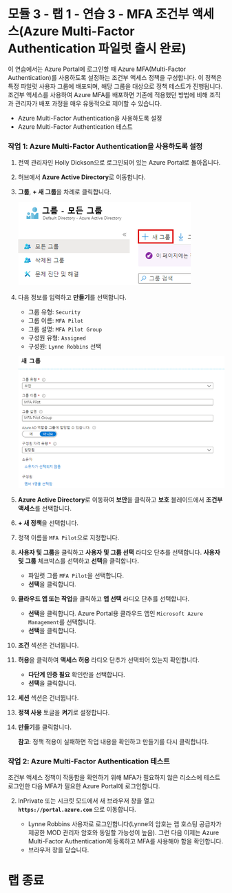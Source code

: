 ﻿# 모듈 3 - 랩 1 - 연습 3 - MFA 조건부 액세스(Azure Multi-Factor Authentication 파일럿 출시 완료)


이 연습에서는 Azure Portal에 로그인할 때 Azure MFA(Multi-Factor Authentication)를 사용하도록 설정하는 조건부 액세스 정책을 구성합니다. 이 정책은 특정 파일럿 사용자 그룹에 배포되며, 해당 그룹을 대상으로 정책 테스트가 진행됩니다. 조건부 액세스를 사용하여 Azure MFA를 배포하면 기존에 적용했던 방법에 비해 조직과 관리자가 배포 과정을 매우 유동적으로 제어할 수 있습니다.

- Azure Multi-Factor Authentication을 사용하도록 설정
- Azure Multi-Factor Authentication 테스트


### 작업 1: Azure Multi-Factor Authentication을 사용하도록 설정

1.  전역 관리자인 Holly Dickson으로 로그인되어 있는 Azure Portal로 돌아옵니다.

1.  허브에서 **Azure Active Directory**로 이동합니다.

1.  **그룹**, **+ 새 그룹**을 차례로 클릭합니다.

     ![스크린샷](../Media/cb9c5324-cbb6-476e-9c7d-1920de301d40.png)

1.  다음 정보를 입력하고 **만들기**를 선택합니다.

      * 그룹 유형: `Security`
      * 그룹 이름: `MFA Pilot`
      * 그룹 설명: `MFA Pilot Group`
      * 구성원 유형: `Assigned`
      * 구성원: `Lynne Robbins` 선택
  
  
      ![스크린샷](../Media/5457b62d-dc78-4043-bd72-3d7901bbcd71.png)
  
2.  **Azure Active Directory**로 이동하여 **보안**을 클릭하고 **보호** 블레이드에서 **조건부 액세스**를 선택합니다.


3.  **+ 새 정책**을 선택합니다.


4.  정책 이름을 `MFA Pilot`으로 지정합니다.
5.  **사용자 및 그룹**을 클릭하고 **사용자 및 그룹 선택** 라디오 단추를 선택합니다.  **사용자 및 그룹** 체크박스를 선택하고 **선택**을 클릭합니다.
    * 파일럿 그룹 `MFA Pilot`을 선택합니다.
    * **선택**을 클릭합니다.

6.  **클라우드 앱 또는 작업**을 클릭하고 **앱 선택** 라디오 단추를 선택합니다.
    * **선택**을 클릭합니다. Azure Portal용 클라우드 앱인 `Microsoft Azure Management`를 선택합니다.
    * **선택**을 클릭합니다.

7.  **조건** 섹션은 건너뜁니다.
8.  **허용**을 클릭하여 **액세스 허용** 라디오 단추가 선택되어 있는지 확인합니다.
    * **다단계 인증 필요** 확인란을 선택합니다.
    * **선택**을 클릭합니다.

9.  **세션** 섹션은 건너뜁니다.
10. **정책 사용** 토글을 **켜기**로 설정합니다.
11. **만들기**를 클릭합니다.

    **참고**: 정책 적용이 실패하면 작업 내용을 확인하고 만들기를 다시 클릭합니다. 

### 작업 2: Azure Multi-Factor Authentication 테스트


조건부 액세스 정책이 작동함을 확인하기 위해 MFA가 필요하지 않은 리소스에 테스트 로그인한 다음 MFA가 필요한 Azure Portal에 로그인합니다.


2.  InPrivate 또는 시크릿 모드에서 새 브라우저 창을 열고 **`https://portal.azure.com`** 으로 이동합니다.

       * Lynne Robbins 사용자로 로그인합니다(Lynne의 암호는 랩 호스팅 공급자가 제공한 MOD 관리자 암호와 동일할 가능성이 높음). 그런 다음 이제는 Azure Multi-Factor Authentication에 등록하고 MFA를 사용해야 함을 확인합니다.
       * 브라우저 창을 닫습니다.



# 랩 종료
